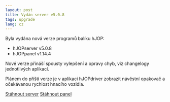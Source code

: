 ```yaml
---
layout: post
title: Vydán server v5.0.8
tags: upgrade
lang: cz
---
```


Byla vydána nová verze programů balíku hJOP:

 * hJOPserver v5.0.8
 * hJOPpanel v1.14.4

Nové verze přináší spousty vylepšení a opravy chyb, viz changelogy jednotlivých
aplikací.

Plánem do příští verze je v aplikaci hJOPdriver zobrazit návěstní opakovač
a očekávanou rychlost hnacího vozidla.

<a class="btn" href="https://github.com/kmzbrnoI/hJOPserver/releases/tag/v5.0.8">Stáhnout server</a>
<a class="btn" href="https://github.com/kmzbrnoI/hJOPpanel/releases/tag/v1.14.4">Stáhnout panel</a>
